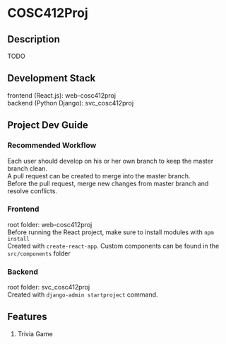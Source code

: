 # COSC412Proj
## Description
TODO

## Development Stack
frontend (React.js): web-cosc412proj   
backend (Python Django): svc_cosc412proj

## Project Dev Guide

### Recommended Workflow  
Each user should develop on his or her own branch to keep the master branch clean.  
A pull request can be created to merge into the master branch.  
Before the pull request, merge new changes from master branch and resolve conflicts.  

### Frontend
root folder: web-cosc412proj  
Before running the React project, make sure to install modules with `npm install`     
Created with `create-react-app`. Custom components can be found in the `src/components` folder  

### Backend
root folder: svc_cosc412proj  
Created with `django-admin startproject` command.

## Features
1. Trivia Game
